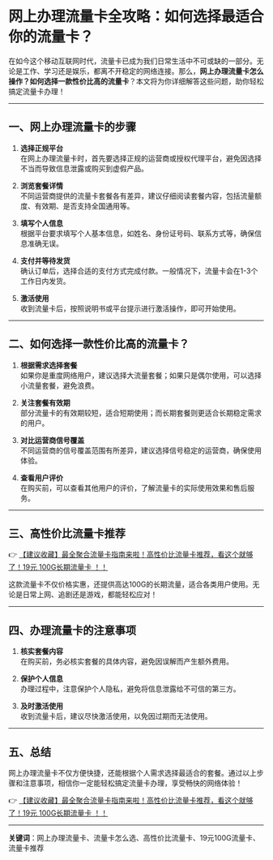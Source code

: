 # 网上办理流量卡全攻略：如何选择最适合你的流量卡？

在如今这个移动互联网时代，流量卡已成为我们日常生活中不可或缺的一部分。无论是工作、学习还是娱乐，都离不开稳定的网络连接。那么，**网上办理流量卡怎么操作？如何选择一款性价比高的流量卡**？本文将为你详细解答这些问题，助你轻松搞定流量卡办理！

---

## 一、网上办理流量卡的步骤

1. **选择正规平台**  
   在网上办理流量卡时，首先要选择正规的运营商或授权代理平台，避免因选择不当而导致信息泄露或购买到虚假产品。

2. **浏览套餐详情**  
   不同运营商提供的流量卡套餐各有差异，建议仔细阅读套餐内容，包括流量额度、有效期、是否支持全国通用等。

3. **填写个人信息**  
   根据平台要求填写个人基本信息，如姓名、身份证号码、联系方式等，确保信息准确无误。

4. **支付并等待发货**  
   确认订单后，选择合适的支付方式完成付款。一般情况下，流量卡会在1-3个工作日内发货。

5. **激活使用**  
   收到流量卡后，按照说明书或平台提示进行激活操作，即可开始使用。

---

## 二、如何选择一款性价比高的流量卡？

1. **根据需求选择套餐**  
   如果你是重度网络用户，建议选择大流量套餐；如果只是偶尔使用，可以选择小流量套餐，避免浪费。

2. **关注套餐有效期**  
   部分流量卡的有效期较短，适合短期使用；而长期套餐则更适合长期稳定需求的用户。

3. **对比运营商信号覆盖**  
   不同运营商的信号覆盖范围有所差异，建议选择信号稳定的运营商，确保使用体验。

4. **查看用户评价**  
   在购买前，可以查看其他用户的评价，了解流量卡的实际使用效果和售后服务。

---

## 三、高性价比流量卡推荐

👉 [【建议收藏】最全聚合流量卡指南来啦！高性价比流量卡推荐，看这个就够了！19元 100G长期流量卡 ！！](https://bit.ly/Liuliangka)

这款流量卡不仅价格实惠，还提供高达100G的长期流量，适合各类用户使用。无论是日常上网、追剧还是游戏，都能轻松应对！

---

## 四、办理流量卡的注意事项

1. **核实套餐内容**  
   在购买前，务必核实套餐的具体内容，避免因误解而产生额外费用。

2. **保护个人信息**  
   办理过程中，注意保护个人隐私，避免将信息泄露给不可信的第三方。

3. **及时激活使用**  
   收到流量卡后，建议尽快激活使用，以免因过期而无法使用。

---

## 五、总结

网上办理流量卡不仅方便快捷，还能根据个人需求选择最适合的套餐。通过以上步骤和注意事项，相信你一定能轻松搞定流量卡办理，享受畅快的网络体验！

👉 [【建议收藏】最全聚合流量卡指南来啦！高性价比流量卡推荐，看这个就够了！19元 100G长期流量卡 ！！](https://bit.ly/Liuliangka)

---

**关键词**：网上办理流量卡、流量卡怎么选、高性价比流量卡、19元100G流量卡、流量卡推荐